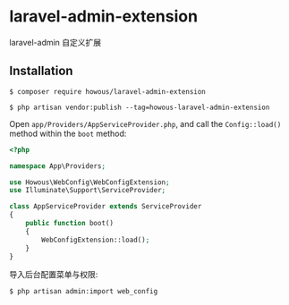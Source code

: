 # laravel-admin-extension
laravel-admin 自定义扩展


## Installation

```
$ composer require howous/laravel-admin-extension

$ php artisan vendor:publish --tag=howous-laravel-admin-extension
```

Open `app/Providers/AppServiceProvider.php`, and call the `Config::load()` method within the `boot` method:

```php
<?php

namespace App\Providers;

use Howous\WebConfig\WebConfigExtension;
use Illuminate\Support\ServiceProvider;

class AppServiceProvider extends ServiceProvider
{
    public function boot()
    {
        WebConfigExtension::load();
    }
}
```

导入后台配置菜单与权限: 

```
$ php artisan admin:import web_config
```

